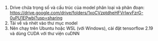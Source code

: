1. Drive chứa trọng số và cấu trúc của model phân loại và phân đoạn: https://drive.google.com/drive/folders/1xoCVzptdheHFVrIwvFzrG-0uPU1EPwbj?usp=sharing
2. Tải về và nhét vào thư mục model
3. Nên chạy trên Ubuntu hoặc WSL (với Windows), cài đặt tensorflow 2.19 và dùng CUDA với thư viện cuDNN 
